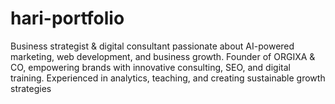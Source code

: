 # hari-portfolio
Business strategist &amp; digital consultant passionate about AI-powered marketing, web development, and business growth. Founder of ORGIXA & CO, empowering brands with innovative consulting, SEO, and digital training. Experienced in analytics, teaching, and creating sustainable growth strategies
